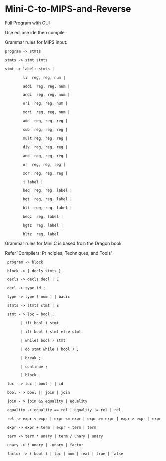 # Mini-C-to-MIPS-and-Reverse
Full Program with GUI

Use eclipse ide then compile.

Grammar rules for MIPS input:

    program -> stmts
  
    stmts -> stmt stmts
  
    stmt -> label: stmts |
  
            li  reg, reg, num |
            
            addi  reg, reg, num |
            
            andi  reg, reg, num |
            
            ori  reg, reg, num |
            
            xori  reg, reg, num |
            
            add  reg, reg, reg |
            
            sub  reg, reg, reg |
            
            mult reg, reg, reg |
            
            div  reg, reg, reg |
            
            and  reg, reg, reg |
            
            or  reg, reg, reg |
            
            xor  reg, reg, reg |
            
            j label |
            
            beq  reg, reg, label |
            
            bgt  reg, reg, label |
            
            blt  reg, reg, label |
            
            beqz  reg, label |
            
            bgtz  reg, label |
            
            bltz  reg, label

 Grammar rules for Mini C is based from the Dragon book.
 
 Refer 'Compilers: Principles, Techniques, and Tools'
 
     program -> block 
     
     block -> { decls stmts } 
     
     decls -> decls decl | E
     
     decl -> type id ; 
     
     type -> type [ num ] | basic
     
     stmts -> stmts stmt | E
     
     stmt - > loc = bool ;
     
           | if( bool ) stmt 
           
           | if( bool ) stmt else stmt
           
           | while( bool ) stmt
           
           | do stmt while ( bool ) ;
           
           | break ;
           
           | continue ;
           
           | block
           
     loc - > loc [ bool ] | id
     
     bool - > bool || join | join
     
     join - > join && equality | equality
     
     equality -> equality == rel | equality != rel | rel
     
     rel -> expr < expr | expr <= expr | expr >= expr | expr > expr | expr
     
     expr -> expr + term | expr - term | term
     
     term -> term * unary | term / unary | unary
     
     unary -> ! unary | -unary | factor
     
     factor -> ( bool ) | loc | num | real | true | false
     

